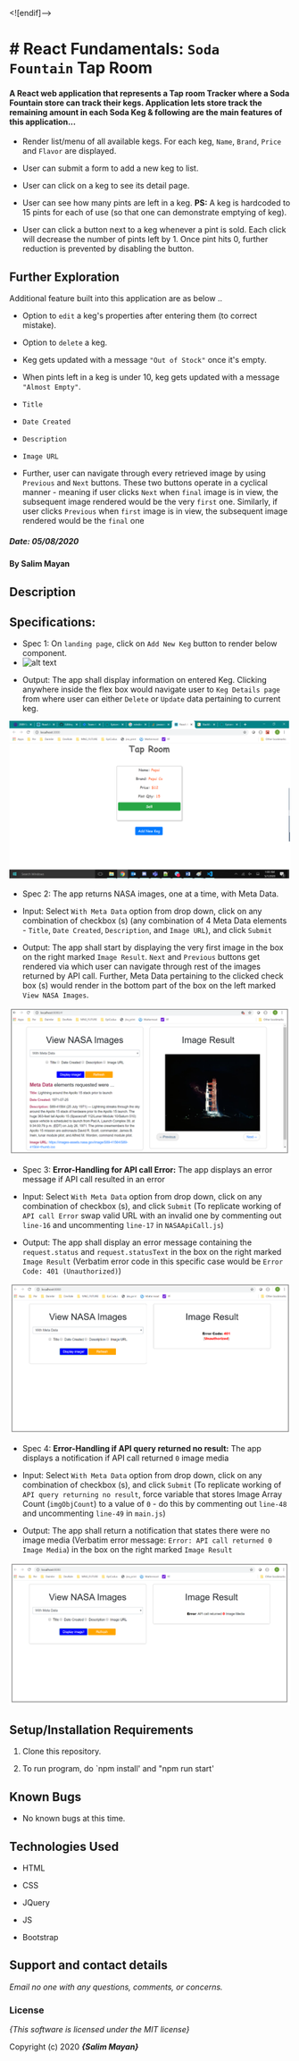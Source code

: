 <![endif]-->

# # React Fundamentals: `Soda Fountain` Tap Room

#### A React web application that represents a Tap room Tracker where a Soda Fountain store can track their kegs. Application lets store track the remaining amount in each Soda Keg & following are the main features of this application...

- Render list/menu of all available kegs. For each keg, `Name`,  `Brand`,  `Price`  and  `Flavor`  are displayed.

-  User can submit a form to add a new keg to list.

-  User can click on a keg to see its detail page.

-  User can see how many pints are left in a keg. **PS:**  A keg is hardcoded to 15 pints for each of use (so that one can demonstrate emptying of keg).

-  User can click a button next to a keg whenever a pint is sold. Each click will decrease the number of pints left by 1. Once pint hits 0, further reduction is prevented by disabling the button.

## Further Exploration

Additional feature built into this application are as below ..

-  Option to `edit` a keg's properties after entering them (to correct mistake).

-  Option to `delete` a keg.

-  Keg gets updated with a message `"Out of Stock"` once it's empty.

-  When pints left in a keg is under 10, keg gets updated with a message `"Almost Empty"`.

+ `Title`

+ `Date Created`

+ `Description`

+ `Image URL`

- Further, user can navigate through every retrieved image by using `Previous` and `Next` buttons. These two buttons operate in a cyclical manner - meaning if user clicks `Next` when `final` image is in view, the subsequent image rendered would be the very `first` one. Similarly, if user clicks `Previous` when `first` image is in view, the subsequent image rendered would be the `final` one

##### Date: **05/08/2020**

#### By **Salim Mayan**

## Description

## Specifications:

* Spec 1: On `landing page`, click on `Add New Keg` button to render below component.
* ![alt text](https://github.com/Rekjal/projTapRoom/blob/master/src/img/Add_New_Keg)
+ Output: The app shall display information on entered Keg. Clicking anywhere inside the flex box would navigate user to `Keg Details page` from where user can either `Delete` or `Update` data pertaining to current keg. 

![alt text](https://github.com/Rekjal/projTapRoom/blob/master/src/img/Tap_Room_with_1_Keg.png)

* Spec 2: The app returns NASA images, one at a time, with Meta Data.

+ Input: Select `With Meta Data` option from drop down, click on any combination of checkbox (s) (any combination of 4 Meta Data elements - `Title`, `Date Created`, `Description`, and `Image URL`), and click `Submit`

+ Output: The app shall start by displaying the very first image in the box on the right marked `Image Result`. `Next` and `Previous` buttons get rendered via which user can navigate through rest of the images returned by API call. Further, Meta Data pertaining to the clicked check box (s) would render in the bottom part of the box on the left marked `View NASA Images`.

![alt text](https://github.com/Rekjal/asynchAPInASAImageProject/blob/master/img/withMetaData.png)

* Spec 3: **Error-Handling for API call Error:** The app displays an error message if API call resulted in an error

+ Input: Select `With Meta Data` option from drop down, click on any combination of checkbox (s), and click `Submit` (To replicate working of `API call Error` swap valid URL with an invalid one by commenting out `line-16` and uncommenting `line-17` in `NASAApiCall.js`)

+ Output: The app shall display an error message containing the `request.status` and `request.statusText` in the box on the right marked `Image Result` (Verbatim error code in this specific case would be `Error Code: 401 (Unauthorized)`)

![alt text](https://github.com/Rekjal/asynchAPInASAImageProject/blob/master/img/errorHandlingForApiCallError.png)

* Spec 4: **Error-Handling if API query returned no result:** The app displays a notification if API call returned `0` image media

+ Input: Select `With Meta Data` option from drop down, click on any combination of checkbox (s), and click `Submit` (To replicate working of `API query returning no result`, force variable that stores Image Array Count (`imgObjCount`) to a value of `0` - do this by commenting out `line-48` and uncommenting `line-49` in `main.js`)

+ Output: The app shall return a notification that states there were no image media (Verbatim error message: `Error: API call returned 0 Image Media`) in the box on the right marked `Image Result`

![alt text](https://github.com/Rekjal/asynchAPInASAImageProject/blob/master/img/errorHandlingIfApiQueryReturnedNoResult.png)

## Setup/Installation Requirements

1. Clone this repository.

2. To run program, do `npm install' and "npm run start'

## Known Bugs

* No known bugs at this time.

## Technologies Used

* HTML

* CSS

* JQuery

* JS

* Bootstrap

## Support and contact details

_Email no one with any questions, comments, or concerns._

### License

*{This software is licensed under the MIT license}*

Copyright (c) 2020 **_{Salim Mayan}_**
